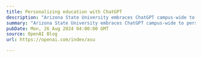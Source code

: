 ```yaml
---
title: Personalizing education with ChatGPT
description: "Arizona State University embraces ChatGPT campus-wide to personalize learning, advance research, and prepare students for the future"
summary: "Arizona State University embraces ChatGPT campus-wide to personalize learning, advance research, and prepare students for the future"
pubDate: Mon, 26 Aug 2024 04:00:00 GMT
source: OpenAI Blog
url: https://openai.com/index/asu

---
```


